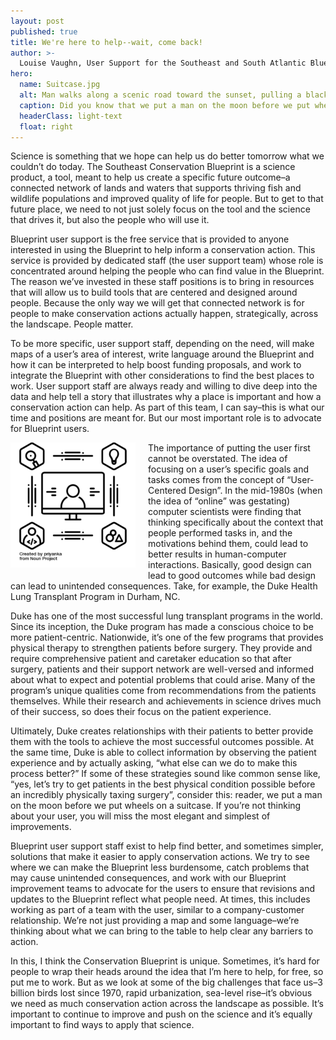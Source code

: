 ```yaml
---
layout: post
published: true
title: We're here to help--wait, come back!
author: >-
  Louise Vaughn, User Support for the Southeast and South Atlantic Blueprints
hero:
  name: Suitcase.jpg
  alt: Man walks along a scenic road toward the sunset, pulling a black rolling suitcase.
  caption: Did you know that we put a man on the moon before we put wheels on a suitcase? User-centered design can help find simple solutions to everyday problems. <a href="https://pxhere.com/en/photo/1615987">Photo from pxhere.com</a>, <a href="https://creativecommons.org/licenses/publicdomain/">CC0</a>.
  headerClass: light-text
  float: right
---
```

Science is something that we hope can help us do better tomorrow what we couldn’t do today. The Southeast Conservation Blueprint is a science product, a tool, meant to help us create a specific future outcome–a connected network of lands and waters that supports thriving fish and wildlife populations and improved quality of life for people. But to get to that future place, we need to not just solely focus on the tool and the science that drives it, but also the people who will use it.<!--more-->

Blueprint user support is the free service that is provided to anyone interested in using the Blueprint to help inform a conservation action. This service is provided by dedicated staff (the user support team) whose role is concentrated around helping the people who can find value in the Blueprint. The reason we’ve invested in these staff positions is to bring in resources that will allow us to build tools that are centered and designed around people. Because the only way we will get that connected network is for people to make conservation actions actually happen, strategically, across the landscape. People matter.

To be more specific, user support staff, depending on the need, will make maps of a user’s area of interest, write language around the Blueprint and how it can be interpreted to help boost funding proposals, and work to integrate the Blueprint with other considerations to find the best places to work. User support staff are always ready and willing to dive deep into the data and help tell a story that illustrates why a place is important and how a conservation action can help. As part of this team, I can say–this is what our time and positions are meant for. But our most important role is to advocate for Blueprint users.

<img src="https://raw.githubusercontent.com/USFWS/secas/gh-pages/images/noun_user-centered-design_1852532-200x200.png" alt="Icon representing user centered design with a person on a computer in the center surrounded by other items like a lightbulb, magnifying glass, and shapes." align="left" style="padding-right: 20px; padding-bottom: 20px">The importance of putting the user first cannot be overstated. The idea of focusing on a user’s specific goals and tasks comes from the concept of “User-Centered Design”. In the mid-1980s (when the idea of “online” was gestating) computer scientists were finding that thinking specifically about the context that people performed tasks in, and the motivations behind them, could lead to better results in human-computer interactions. Basically, good design can lead to good outcomes while bad design can lead to unintended consequences. Take, for example, the Duke Health Lung Transplant Program in Durham, NC.

Duke has one of the most successful lung transplant programs in the world. Since its inception, the Duke program has made a conscious choice to be more patient-centric. Nationwide, it’s one of the few programs that provides physical therapy to strengthen patients before surgery. They provide and require comprehensive patient and caretaker education so that after surgery, patients and their support network are well-versed and informed about what to expect and potential problems that could arise. Many of the program’s unique qualities come from recommendations from the patients themselves. While their research and achievements in science drives much of their success, so does their focus on the patient experience.

Ultimately, Duke creates relationships with their patients to better provide them with the tools to achieve the most successful outcomes possible. At the same time, Duke is able to collect information by observing the patient experience and by actually asking, “what else can we do to make this process better?” If some of these strategies sound like common sense like, “yes, let’s try to get patients in the best physical condition possible before an incredibly physically taxing surgery”, consider this: reader, we put a man on the moon before we put wheels on a suitcase. If you’re not thinking about your user, you will miss the most elegant and simplest of improvements.

Blueprint user support staff exist to help find better, and sometimes simpler, solutions that make it easier to apply conservation actions. We try to see where we can make the Blueprint less burdensome, catch problems that may cause unintended consequences, and work with our Blueprint improvement teams to advocate for the users to ensure that revisions and updates to the Blueprint reflect what people need. At times, this includes working as part of a team with the user, similar to a company-customer relationship. We’re not just providing a map and some language–we’re thinking about what we can bring to the table to help clear any barriers to action.

In this, I think the Conservation Blueprint is unique. Sometimes, it’s hard for people to wrap their heads around the idea that I’m here to help, for free, so put me to work. But as we look at some of the big challenges that face us–3 billion birds lost since 1970, rapid urbanization, sea-level rise–it’s obvious we need as much conservation action across the landscape as possible. It’s important to continue to improve and push on the science and it’s equally important to find ways to apply that science.
